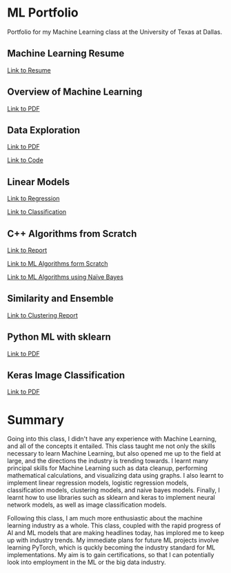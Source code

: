 # ML Portfolio
Portfolio for my Machine Learning class at the University of Texas at Dallas.

## Machine Learning Resume
[Link to Resume](https://github.com/anuragdiwate/ML_Portfolio/blob/main/Resume.md)

## Overview of Machine Learning 
[Link to PDF](https://github.com/anuragdiwate/ML_Portfolio/blob/f0b37f234d8e5a4fb3b38d509bf1dbb7235bc171/Overview%20of%20ML.pdf)

## Data Exploration
[Link to PDF](https://github.com/anuragdiwate/ML_Portfolio/blob/main/Data%20Exploration.pdf)

[Link to Code](https://github.com/anuragdiwate/ML_Portfolio/blob/main/dataExploration.cpp)

## Linear Models
[Link to Regression](https://github.com/anuragdiwate/ML_Portfolio/blob/main/Regression.pdf)

[Link to Classification](https://github.com/anuragdiwate/ML_Portfolio/blob/main/Classification.pdf)

## C++ Algorithms from Scratch
[Link to Report](https://github.com/anuragdiwate/ML_Portfolio/blob/main/C%2B%2B%20Algos%20Report.pdf)

[Link to ML Algorithms form Scratch](https://github.com/anuragdiwate/ML_Portfolio/blob/main/MLAlgos.cpp)

[Link to ML Algorithms using Naïve Bayes](https://github.com/anuragdiwate/ML_Portfolio/blob/main/MLAlgosNB.cpp)

## Similarity and Ensemble
[Link to Clustering Report](https://github.com/anuragdiwate/ML_Portfolio/blob/main/clusteringReport.pdf)

## Python ML with sklearn
[Link to PDF](https://github.com/anuragdiwate/ML_Portfolio/blob/main/sklearnML.pdf)

## Keras Image Classification
[Link to PDF](https://github.com/anuragdiwate/ML_Portfolio/blob/main/ImageClassification.pdf)

# Summary
Going into this class, I didn't have any experience with Machine Learning, and all of the concepts it entailed. This class taught me not only the skills necessary to learn Machine Learning, but also opened me up to the field at large, and the directions the industry is trending towards. I learnt many principal skills for Machine Learning such as data cleanup, performing mathematical calculations, and visualizing data using graphs. I also learnt to implement linear regression models, logistic regression models, classification models, clustering models, and naive bayes models. Finally, I learnt how to use libraries such as sklearn and keras to implement neural network models, as well as image classification models.

Following this class, I am much more enthusiastic about the machine learning industry as a whole. This class, coupled with the rapid progress of AI and ML models that are making headlines today, has implored me to keep up with industry trends. My immediate plans for future ML projects involve learning PyTorch, which is quckly becoming the industry standard for ML implementations. My aim is to gain certifications, so that I can potentially look into employment in the ML or the big data industry.
